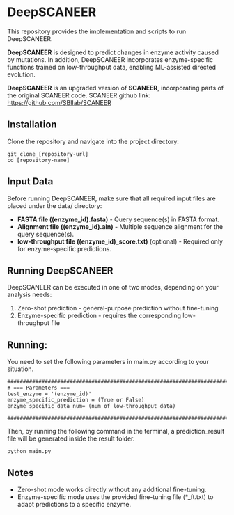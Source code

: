 # DeepSCANEER
This repository provides the implementation and scripts to run DeepSCANEER.

**DeepSCANEER** is designed to predict changes in enzyme activity caused by mutations. 
In addition, DeepSCANEER incorporates enzyme-specific functions trained on low-throughput data, enabling ML-assisted directed evolution.

**DeepSCANEER** is an upgraded version of **SCANEER**, incorporating parts of the original SCANEER code.
SCANEER github link: https://github.com/SBIlab/SCANEER

## Installation
Clone the repository and navigate into the project directory:

```
git clone [repository-url]
cd [repository-name]
```

## Input Data
Before running DeepSCANEER, make sure that all required input files are placed under the data/ directory:

+ **FASTA file ((enzyme_id).fasta)** - Query sequence(s) in FASTA format.
+ **Alignment file ((enzyme_id).aln)** - Multiple sequence alignment for the query sequence(s).
+ **low-throughput file ((enzyme_id)_score.txt)** (optional) - Required only for enzyme-specific predictions.

## Running DeepSCANEER
DeepSCANEER can be executed in one of two modes, depending on your analysis needs:

1. Zero-shot prediction - general-purpose prediction without fine-tuning
2. Enzyme-specific prediction - requires the corresponding low-throughput file

## Running:

You need to set the following parameters in main.py according to your situation.

```
#########################################################################################
# === Parameters ===
test_enzyme = '(enzyme_id)'
enzyme_specific_prediction = (True or False)
enzyme_specific_data_num= (num of low-throughput data)

#########################################################################################
```
Then, by running the following command in the terminal, a prediction_result file will be generated inside the result folder.
```
python main.py
```

## Notes
+ Zero-shot mode works directly without any additional fine-tuning.
+ Enzyme-specific mode uses the provided fine-tuning file (*_ft.txt) to adapt predictions to a specific enzyme.
